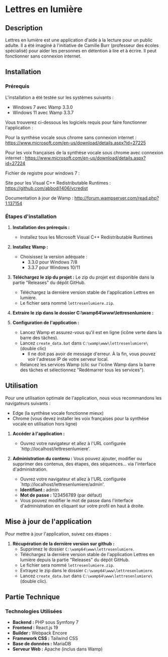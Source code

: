 # Lettres en lumière

## Description

Lettres en lumière est une application d'aide à la lecture pour un public adulte.
Il a été imaginé à l'initiative de Camille Burr (professeur des écoles spécialisé) pour aider les personnes en détention à lire et à écrire.
Il peut fonctionner sans connexion internet.

## Installation

### Prérequis

L'installation a été testée sur les systèmes suivants :
*  Windows 7 avec Wamp 3.3.0
*  Windows 11 avec Wamp 3.3.7

Vous trouverez ci-dessous les logiciels requis pour faire fonctionner l'application :

Pour la synthèse vocale sous chrome sans connexion internet :
https://www.microsoft.com/en-us/download/details.aspx?id=27225

Pour les voix françaises de la synthèse vocale sous chrome avec connexion internet :
https://www.microsoft.com/en-us/download/details.aspx?id=27224

Fichier de registre pour windows 7 :

Site pour les Visual C++ Redistributable Runtimes :
https://github.com/abbodi1406/vcredist

Documentation à jour de Wamp :
http://forum.wampserver.com/read.php?1,137154

### Étapes d'installation

1. **Installation des prérequis :**
   * Installez tous les Microsoft Visual C++ Redistributable Runtimes

2. **Installez Wamp :**
   * Choisissez la version adéquate :
     * 3.3.0 pour Windows 7/8
     * 3.3.7 pour Windows 10/11
    
3. **Téléchargez le zip du projet :**
Le zip du projet est disponible dans la partie "Releases" du dépôt GitHub.
   * Téléchargez la dernière version stable de l'application Lettres en lumière.
   * Le fichier sera nommé `lettresenlumiere.zip`.

4. **Extraire le zip dans le dossier C:\wamp64\www\lettresenlumiere :**

5. **Configuration de l'application :**
    * Lancez Wamp et assurez-vous qu'il est en ligne (icône verte dans la barre des tâches).
    * Lancez `create_data.bat` dans `C:\wamp\www\lettresenlumiere\` (double clic)
        * Il ne doit pas avoir de message d'erreur. À la fin, vous pouvez voir l'adresse IP de votre serveur local.
    * Relancez les services Wamp (clic sur l'icône Wamp dans la barre des tâches et sélectionnez "Redémarrer tous les services").

## Utilisation

Pour une utilisation optimale de l'application, nous vous recommandons les navigateurs suivants :
* Edge (la synthèse vocale fonctionne mieux)
* Chrome (vous devez installer les voix françaises pour la synthèse vocale en utilisation hors ligne)

1. **Accéder à l'application :**
    * Ouvrez votre navigateur et allez à l'URL configurée `http://localhost/lettresenlumiere'.

2. **Administration du contenu :**
Vous pouvez ajouter, modifier ou supprimer des contenus, des étapes, des séquences... via l'interface d'administration.
    * Ouvrez votre navigateur et allez à l'URL configurée `http://localhost/lettresenlumiere/admin'.
    * **Identifiant :** admin
    * **Mot de passe :** 123456789 (par défaut)
    * Vous pouvez modifier le mot de passe dans l'interface d'administration en cliquant sur votre profil en haut à droite.

## Mise à jour de l'application

Pour mettre à jour l'application, suivez ces étapes :
1. **Récupération de la dernière version sur github :**
   * Supprimez le dossier `C:\wamp64\www\lettresenlumiere`.
   * Téléchargez la dernière version stable de l'application Lettres en lumière depuis la partie "Releases" du dépôt GitHub.
   * Le fichier sera nommé `lettresenlumiere.zip`.
   * Extrayez le zip dans le dossier `C:\wamp64\www\lettresenlumiere`.
   * Lancez `create_data.bat` dans `C:\wamp64\www\lettresenlumiere\` (double clic).

## Partie Technique

### Technologies Utilisées

*   **Backend :** PHP sous Symfony 7
*   **Frontend :** React.js 19
*   **Builder :** Webpack Encore
*   **Framework CSS :** Tailwind CSS
*   **Base de données :** MariaDB
*   **Serveur Web :** Apache (inclus dans Wamp)
